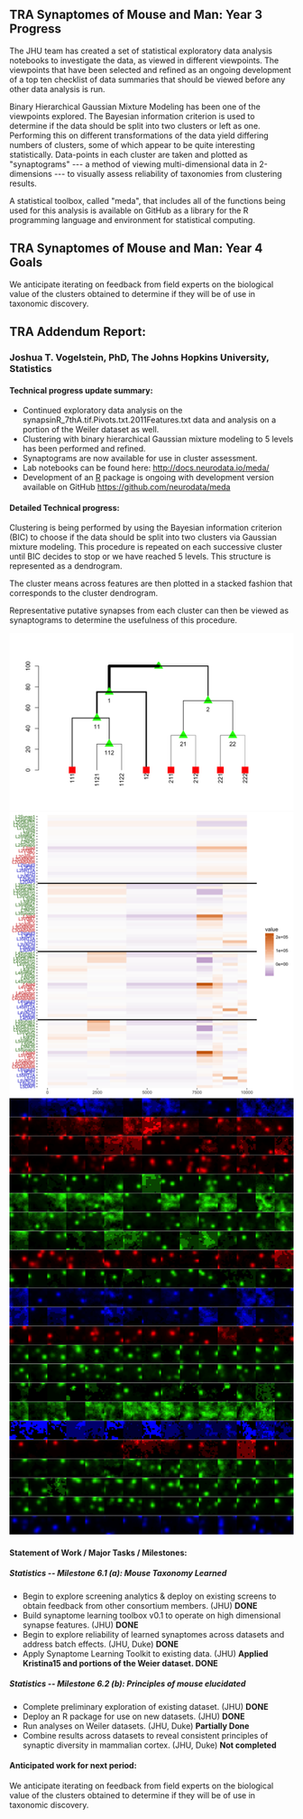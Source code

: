 ## TRA Synaptomes of Mouse and Man: Year 3 Progress

The JHU team has created a set of statistical exploratory data analysis
notebooks to investigate the data, as viewed in different viewpoints.
The viewpoints that have been selected and refined as an ongoing
development of a top ten checklist of data summaries that should be
viewed before any other data analysis is run.

Binary Hierarchical Gaussian Mixture Modeling has been one of the
viewpoints explored.  The Bayesian information criterion is used to
determine if the data should be split into two clusters or left as one.
Performing this on different transformations of the data yield differing
numbers of clusters, some of which appear to be quite interesting
statistically.  Data-points in each cluster are taken and plotted as
"synaptograms" --- a method of viewing multi-dimensional data in
2-dimensions --- to visually assess reliability of taxonomies from
clustering results. 

A statistical toolbox, called "meda", that includes all of the functions
being used for this analysis is available on GitHub as a library for the
R programming language and environment for statistical computing.


## TRA Synaptomes of Mouse and Man: Year 4 Goals

We anticipate iterating on feedback from field experts on the biological
value of the clusters obtained to determine if they will be of use in
taxonomic discovery.  


## TRA Addendum Report:

### Joshua T. Vogelstein, PhD, The Johns Hopkins University, Statistics
#### Technical progress update summary:

- Continued exploratory data analysis on the
  synapsinR_7thA.tif.Pivots.txt.2011Features.txt data and analysis on a
  portion of the Weiler dataset as well. 
- Clustering with binary hierarchical Gaussian mixture modeling to 5 levels has been performed and refined. 
- Synaptograms are now available for use in cluster assessment.
- Lab notebooks can be found here: http://docs.neurodata.io/meda/
- Development of an [R](https://www.r-project.org) package is ongoing
  with development version available on GitHub https://github.com/neurodata/meda  

#### Detailed Technical progress:

Clustering is being performed by using the Bayesian information
criterion (BIC) to choose if the data should be split into two clusters
via Gaussian mixture modeling.  This procedure is repeated on each
successive cluster until BIC decides to stop or we have reached 5
levels.  This structure is represented as a dendrogram. 

The cluster means across features are then plotted in a stacked fashion
that corresponds to the cluster dendrogram.

Representative putative synapses from each cluster can then be viewed as
synaptograms to determine the usefulness of this procedure.

![](./Dend.png)
![](./StackedM.png)
![](./C211syn01.png)

#### Statement of Work / Major Tasks / Milestones:

##### Statistics -- Milestone 6.1 (a): Mouse Taxonomy Learned

- Begin to explore screening analytics & deploy on existing screens to obtain feedback from other consortium members. (JHU) **DONE**
- Build synaptome learning toolbox v0.1 to operate on high dimensional synapse features. (JHU) **DONE**
- Begin to explore reliability of learned synaptomes across datasets and address batch effects. (JHU, Duke) **DONE**
- Apply Synaptome Learning Toolkit to existing data. (JHU)  **Applied
  Kristina15 and portions of the Weier dataset. DONE**

##### Statistics -- Milestone 6.2 (b): Principles of mouse elucidated

- Complete preliminary exploration of existing dataset. (JHU) **DONE**
- Deploy an R package for use on new datasets. (JHU) **DONE**
- Run analyses on Weiler datasets. (JHU, Duke) **Partially Done**
- Combine results across datasets to reveal consistent principles of synaptic diversity in mammalian cortex. (JHU, Duke) **Not completed**

#### Anticipated work for next period:

We anticipate iterating on feedback from field experts on the biological
value of the clusters obtained to determine if they will be of use in
taxonomic discovery.  
